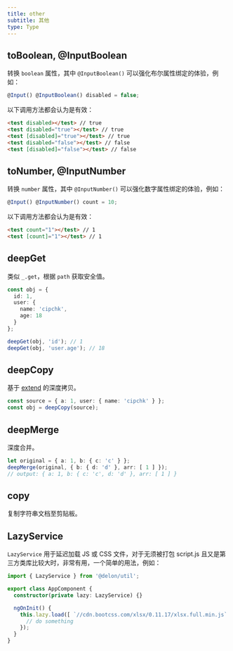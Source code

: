 ```yaml
---
title: other
subtitle: 其他
type: Type
---
```


## toBoolean, @InputBoolean

转换 `boolean` 属性，其中 `@InputBoolean()` 可以强化布尔属性绑定的体验，例如：

```ts
@Input() @InputBoolean() disabled = false;
```

以下调用方法都会认为是有效：

```html
<test disabled></test> // true
<test disabled="true"></test> // true
<test [disabled]="true"></test> // true
<test disabled="false"></test> // false
<test [disabled]="false"></test> // false
```

## toNumber, @InputNumber

转换 `number` 属性，其中 `@InputNumber()` 可以强化数字属性绑定的体验，例如：

```ts
@Input() @InputNumber() count = 10;
```

以下调用方法都会认为是有效：

```html
<test count="1"></test> // 1
<test [count]="1"></test> // 1
```

## deepGet

类似 `_.get`，根据 `path` 获取安全值。

```ts
const obj = {
  id: 1,
  user: {
    name: 'cipchk',
    age: 18
  }
};

deepGet(obj, 'id'); // 1
deepGet(obj, 'user.age'); // 18
```

## deepCopy

基于 [extend](https://github.com/justmoon/node-extend) 的深度拷贝。

```ts
const source = { a: 1, user: { name: 'cipchk' } };
const obj = deepCopy(source);
```

## deepMerge

深度合并。

```ts
let original = { a: 1, b: { c: 'c' } };
deepMerge(original, { b: { d: 'd' }, arr: [ 1 ] });
// output: { a: 1, b: { c: 'c', d: 'd' }, arr: [ 1 ] }
```

## copy

复制字符串文档至剪贴板。

## LazyService

`LazyService` 用于延迟加载 JS 或 CSS 文件，对于无须被打包 script.js 且又是第三方类库比较大时，非常有用，一个简单的用法，例如：

```ts
import { LazyService } from '@delon/util';

export class AppComponent {
  constructor(private lazy: LazyService) {}

  ngOnInit() {
    this.lazy.load([ `//cdn.bootcss.com/xlsx/0.11.17/xlsx.full.min.js` ]).then(() => {
      // do something
    });
  }
}
```
